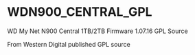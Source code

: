 # WDN900_CENTRAL_GPL

WD My Net N900 Central 1TB/2TB  Firmware 1.07.16 GPL Source

From Western Digital published GPL source
